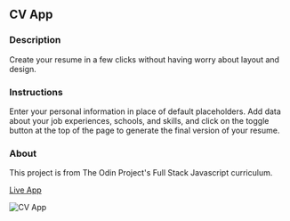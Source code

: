 ## CV App
### Description
Create your resume in a few clicks without having worry about layout and design.
### Instructions
Enter your personal information in place of default placeholders. Add data about your job experiences, schools, and skills, and click on the toggle button at the top of the page to generate the final version of your resume.
### About
This project is from The Odin Project's Full Stack Javascript curriculum.

[Live App](https://romainyvernes.github.io/cv_application/)

![CV App](https://user-images.githubusercontent.com/65140547/128114731-d5e7a3ce-fd29-4fac-b2a3-48e46d242d66.png)
